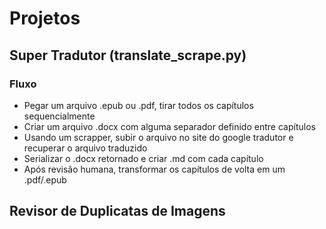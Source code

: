# Projetos

## Super Tradutor (translate_scrape.py)

### Fluxo 

- Pegar um arquivo .epub ou .pdf, tirar todos os capítulos sequencialmente
- Criar um arquivo .docx com alguma separador definido entre capítulos
- Usando um scrapper, subir o arquivo no site do google  tradutor e recuperar o arquivo traduzido
- Serializar o .docx retornado e criar .md com cada capítulo
- Após revisão humana, transformar os capítulos de volta em um .pdf/.epub

## Revisor de Duplicatas de Imagens

